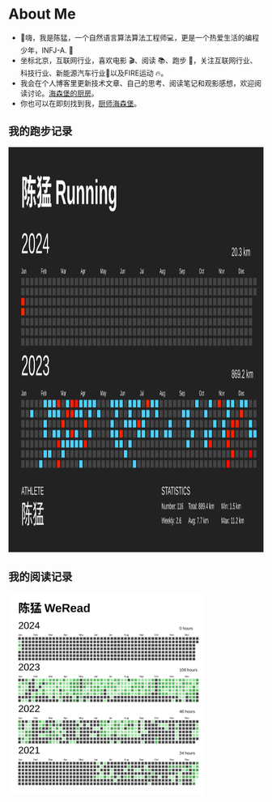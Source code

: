 # About Me

- 👋嗨，我是陈猛，一个自然语言算法算法工程师💻，更是一个热爱生活的编程少年，INFJ-A. 🚀
- 坐标北京，互联网行业，喜欢电影 🎬、阅读 📚、跑步 🏃，关注互联网行业、科技行业、新能源汽车行业🚗以及FIRE运动 🔥。
- 我会在个人博客里更新技术文章、自己的思考、阅读笔记和观影感想，欢迎阅读讨论。[海森堡的厨房](https://kevinchen1994.github.io/)。
- 你也可以在即刻找到我，[厨师海森堡](https://web.okjike.com/u/A4F616A2-54CF-4B8A-BD6E-ECE51D8C02D3)。

## 我的跑步记录
<a href="https://github.com/KevinChen1994"><img style="height: 800px" src="https://github.com/KevinChen1994/running_page/blob/master/assets/github.svg"></a> 

## 我的阅读记录
<a href="https://github.com/KevinChen1994"><img style="height: 400px" src="https://github.com/KevinChen1994/GitHubPoster/blob/main/OUT_FOLDER/weread.svg"></a> 
